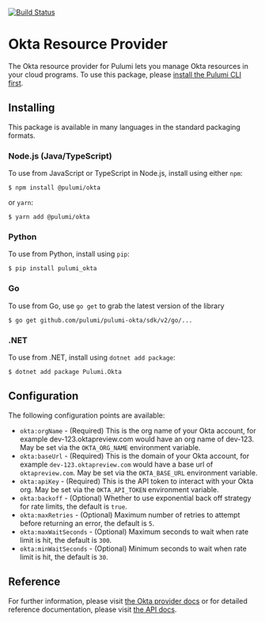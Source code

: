 [![Build Status](https://travis-ci.com/pulumi/pulumi-okta.svg?token=eHg7Zp5zdDDJfTjY8ejq&branch=master)](https://travis-ci.com/pulumi/pulumi-okta)

# Okta Resource Provider

The Okta resource provider for Pulumi lets you manage Okta resources in your cloud programs. To use
this package, please [install the Pulumi CLI first](https://pulumi.io/).

## Installing

This package is available in many languages in the standard packaging formats.

### Node.js (Java/TypeScript)

To use from JavaScript or TypeScript in Node.js, install using either `npm`:

    $ npm install @pulumi/okta

or `yarn`:

    $ yarn add @pulumi/okta

### Python

To use from Python, install using `pip`:

    $ pip install pulumi_okta

### Go

To use from Go, use `go get` to grab the latest version of the library

    $ go get github.com/pulumi/pulumi-okta/sdk/v2/go/...

### .NET

To use from .NET, install using `dotnet add package`:

    $ dotnet add package Pulumi.Okta

## Configuration

The following configuration points are available:

- `okta:orgName` - (Required) This is the org name of your Okta account, for example dev-123.oktapreview.com would have 
an org name of dev-123. May be set via the `OKTA_ORG_NAME` environment variable.
- `okta:baseUrl` - (Required) This is the domain of your Okta account, for example `dev-123.oktapreview.com` would have 
a base url of `oktapreview.com`. May be set via the `OKTA_BASE_URL` environment variable.
- `okta:apiKey` - (Required) This is the API token to interact with your Okta org. May be set via the `OKTA_API_TOKEN` 
environment variable.
- `okta:backoff` - (Optional)  Whether to use exponential back off strategy for rate limits, the default is `true`.
- `okta:maxRetries` - (Optional) Maximum number of retries to attempt before returning an error, the default is `5`.
- `okta:maxWaitSeconds` - (Optional) Maximum seconds to wait when rate limit is hit, the default is `300`.
- `okta:minWaitSeconds` - (Optional) Minimum seconds to wait when rate limit is hit, the default is `30`.

## Reference

For further information, please visit [the Okta provider docs](https://www.pulumi.com/docs/intro/cloud-providers/okta) or for detailed reference documentation, please visit [the API docs](https://www.pulumi.com/docs/reference/pkg/okta).
